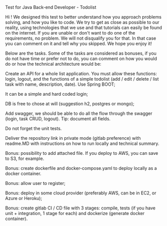 Test for Java Back-end Developer - Todolist

Hi ! We designed this test to better understand how you approach problems solving, and how you like to code. We try to get as close as possible to our reality, using technologies that we use and that tutorials can easily be found on the internet. If you are unable or don't want to do one of the requirements, no problem. We will not disqualify you for that. In that case you can comment on it and tell why you skipped. We hope you enjoy it!

Below are the tasks. Some of the tasks are considered as bonuses, if you do not have time or prefer not to do, you can comment on how you would do or how the technical architecture would be:

Create an API for a whole list application. You must allow these functions: login, logout, and the functions of a simple todolist (add / edit / delete / list task with name, description, date). Use Spring BOOT;

It can be a simple and hard coded login;

DB is free to chose at will (suggestion h2, postgres or mongo);

Add swagger, we should be able to do all the flow through the swagger (login, task CRUD, logout). Tip: document all fields.

Do not forget the unit tests.

Deliver the repository link in private mode (gitlab preference) with readme.MD with instructions on how to run locally and technical summary.

Bonus: possibility to add attached file. If you deploy to AWS, you can save to S3, for example.

Bonus: create dockerfile and docker-compose.yaml to deploy locally as a docker container.

Bonus: allow user to register;

Bonus: deploy in some cloud provider (preferably AWS, can be in EC2, or Azure or Heroku);

Bonus: create gitlab CI / CD file with 3 stages: compile, tests (if you have unit + integration, 1 stage for each) and dockerize (generate docker container).
